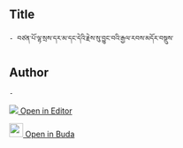 ## Title
	- བཙན་པོ་ལྷ་སྲས་དར་མ་དང་དེའི་རྗེས་སུ་བྱུང་བའི་རྒྱལ་རབས་མདོར་བསྡུས་

## Author
	- 



[<img src="https://img.icons8.com/color/25/000000/edit-property.png"> Open in Editor](http://editor.openpecha.org/P000769)

[<img width="25" src="https://library.bdrc.io/icons/BUDA-small.svg"> Open in Buda](https://library.bdrc.io/show/bdr:IE0OPP000769)

